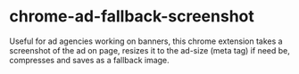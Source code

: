 # chrome-ad-fallback-screenshot
Useful for ad agencies working on banners, this chrome extension takes a screenshot of the ad on page, resizes it to the ad-size (meta tag) if need be, compresses and saves as a fallback image.
